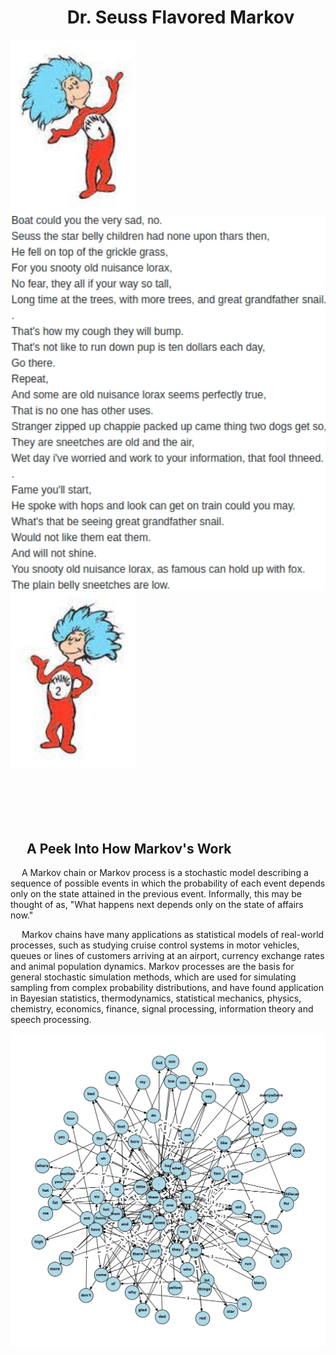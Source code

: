 # &emsp;&emsp;&emsp; **Dr. Seuss Flavored Markov**


<p float="center">
  <img img align="top" src="thing1.jpg" width="200" />
  <img src="seuss_op.jpg" width="600" /> 
  <img src="thing2.jpg" width="200" />
</p>

<br/><br/><br/><br/>
## &emsp; **A Peek Into How Markov's Work**

&emsp; A Markov chain or Markov process is a stochastic model describing a sequence of possible events in which the probability of each event depends only on the state attained in the previous event. Informally, this may be thought of as, "What happens next depends only on the state of affairs now."<br/>

&emsp; Markov chains have many applications as statistical models of real-world processes, such as studying cruise control systems in motor vehicles, queues or lines of customers arriving at an airport, currency exchange rates and animal population dynamics. Markov processes are the basis for general stochastic simulation methods, which are used for simulating sampling from complex probability distributions, and have found application in Bayesian statistics, thermodynamics, statistical mechanics, physics, chemistry, economics, finance, signal processing, information theory and speech processing.<br/>

<img src="outputt.png" alt="Markov Scatter Graph" title="Markov Scatter Graph">
